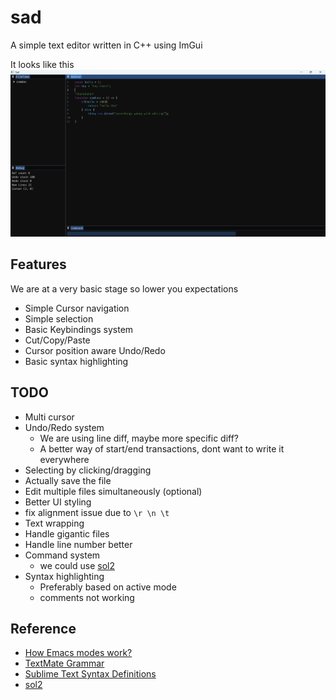 # sad

A simple text editor written in C++ using ImGui

It looks like this
![Sad editor](./assets/image.png "Sad editor")

## Features
We are at a very basic stage so lower you expectations
- Simple Cursor navigation
- Simple selection
- Basic Keybindings system
- Cut/Copy/Paste
- Cursor position aware Undo/Redo
- Basic syntax highlighting

## TODO
- Multi cursor
- Undo/Redo system
  - We are using line diff, maybe more specific diff?
  - A better way of start/end transactions, dont want to write it everywhere
- Selecting by clicking/dragging
- Actually save the file
- Edit multiple files simultaneously (optional)
- Better UI styling
- fix alignment issue due to `\r \n \t`
- Text wrapping
- Handle gigantic files
- Handle line number better
- Command system
  - we could use [sol2](https://github.com/ThePhD/sol2)
- Syntax highlighting
  - Preferably based on active mode
  - comments not working

## Reference
- [How Emacs modes work?](https://www.emacswiki.org/emacs/ModeTutorial)
- [TextMate Grammar](https://macromates.com/manual/en/language_grammars)
- [Sublime Text Syntax Definitions](https://www.sublimetext.com/docs/syntax.html)
- [sol2](https://github.com/ThePhD/sol2)